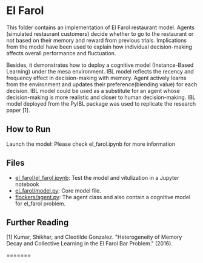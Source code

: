 # El Farol

This folder contains an implementation of El Farol restaurant model. Agents (simulated restaurant customers) decide whether to go to the restaurant or not based on their memory and reward from previous trials. Implications from the model have been used to explain how individual decision-making affects overall performance and fluctuation.

Besides, it demonstrates how to deploy a cognitive model (Instance-Based Learning) under the mesa environment. IBL model reflects the recency and frequency effect in decision-making with memory. Agent actively learns from the environment and updates their preference(blending value) for each decision. IBL model could be used as a substitute for an agent whose decision-making is more realistic and closer to human decision-making. 
IBL model deployed from the PyIBL package was used to replicate the research paper [1]. 



## How to Run

Launch the model: Please check el_farol.ipynb for more information

## Files
* [el_farol/el_farol.ipynb](el_farol/el_farol.ipynb): Test the model and vitulization in a Jupyter notebook
* [el_farol/model.py](el_farol/model.py): Core model file.
* [flockers/agent.py](el_farol/agent.py): The agent class and also contain a cognitive model for el_farol problem. 

## Further Reading

[1] Kumar, Shikhar, and Cleotilde Gonzalez. "Heterogeneity of Memory Decay and Collective Learning in the El Farol Bar Problem." (2016).

=======


